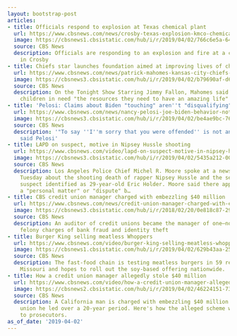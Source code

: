 ```yaml
---
layout: bootstrap-post
articles:
- title: Officials respond to explosion at Texas chemical plant
  url: https://www.cbsnews.com/news/crosby-texas-explosion-kmco-chemical-plant-today-2019-04-02-live-updates/
  image: https://cbsnews1.cbsistatic.com/hub/i/r/2019/04/02/766c6e5a-645b-4173-a492-e8f8cc0e5e2e/thumbnail/1200x630/c356585db579d82d553b44d5777fa1bf/kmco-9d8072ed-4531-4b71-8f2c-a00a0239ab2c-360x203.jpg
  source: CBS News
  description: Officials are responding to an explosion and fire at a chemical plant
    in Crosby
- title: Chiefs star launches foundation aimed at improving lives of children
  url: https://www.cbsnews.com/news/patrick-mahomes-kansas-city-chiefs-quarterback-foundation-tonight-show-starring-jimmy-fallon/
  image: https://cbsnews3.cbsistatic.com/hub/i/r/2019/04/02/b79690af-d620-474b-9fce-4ea69fe992b1/thumbnail/1200x630/0618aac3d923fa3e73e87c18a8b8479d/gettyimages-1094066626.jpg
  source: CBS News
  description: On the Tonight Show Starring Jimmy Fallon, Mahomes said he wants give
    children in need "the resources they need to have an amazing life"
- title: 'Pelosi: Claims about Biden "touching" aren''t "disqualifying"'
  url: https://www.cbsnews.com/news/nancy-pelosi-joe-biden-behavior-not-disqualifying-for-for-2020-election-says-biden-should-pretend-you-have-a-cold/
  image: https://cbsnews3.cbsistatic.com/hub/i/r/2019/04/02/be4ae9bc-7695-42a5-b93e-49f0f792c30b/thumbnail/1200x630/33fafe81375429b86e48a0f01ab46234/rtr29k01.jpg
  source: CBS News
  description: '"To say ''I''m sorry that you were offended'' is not an apology,"
    said Pelosi'
- title: LAPD on suspect, motive in Nipsey Hussle shooting
  url: https://www.cbsnews.com/video/lapd-on-suspect-motive-in-nipsey-hussle-shooting/
  image: https://cbsnews3.cbsistatic.com/hub/i/r/2019/04/02/5435a212-00ad-4b5a-967c-27700fcee2d7/thumbnail/1200x630/c4378a0a26f5cf8561e0eb7f554efdbb/cbsn-fusion-lapd-on-suspect-motive-in-nipsey-hussle-shooting-thumbnail-1819921-640x360.jpg
  source: CBS News
  description: Los Angeles Police Chief Michel R. Moore spoke at a news conference
    Tuesday about the shooting death of rapper Nipsey Hussle and the search for a
    suspect identified as 29-year-old Eric Holder. Moore said there appeared to be
    a "personal matter" or "dispute" b…
- title: CBS credit union manager charged with embezzling $40 million
  url: https://www.cbsnews.com/news/credit-union-manager-charged-with-embezzling-40-million-over-20-years/
  image: https://cbsnews3.cbsistatic.com/hub/i/r/2018/02/20/0e818c87-2930-44c2-814c-a96326ab2b35/thumbnail/1200x630/2792c4dd368ca2815c3cb7a20a79d1df/cbs-corporation-2018-02-12t065741z.jpg
  source: CBS News
  description: An auditor of credit unions became the manager of one—now he faces
    felony charges of bank fraud and identity theft
- title: Burger King selling meatless Whoppers
  url: https://www.cbsnews.com/video/burger-king-selling-meatless-whoppers/
  image: https://cbsnews1.cbsistatic.com/hub/i/r/2019/04/02/629b43aa-25ff-4cf4-bc74-0b631bfa30a7/thumbnail/1200x630/7f167ea914fcb105de6b052027cbc4a9/0402-cbsn-moneywatch-burgerkingveggie-1819909-640x360.jpg
  source: CBS News
  description: The fast-food chain is testing meatless burgers in 59 restaurants in
    Missouri and hopes to roll out the soy-based offering nationwide.
- title: How a credit union manager allegedly stole $40 million
  url: https://www.cbsnews.com/video/how-a-credit-union-manager-allegedly-stole-40-million/
  image: https://cbsnews2.cbsistatic.com/hub/i/r/2019/04/02/46224151-73d8-46bb-8ae7-631eb48a9c53/thumbnail/1200x630/5c38a08bef469b94a965b63262539df7/0402-moneywatch-creditunion-1819904-640x360.jpg
  source: CBS News
  description: A California man is charged with embezzling $40 million from the credit
    union he led over a 20-year period. Here's how the alleged scheme worked, according
    to prosecutors.
as_of_date: '2019-04-02'
---
```


